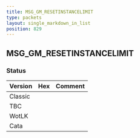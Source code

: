 ```yaml
---
title: MSG_GM_RESETINSTANCELIMIT
type: packets
layout: single_markdown_in_list
position: 829
---
```


## MSG_GM_RESETINSTANCELIMIT

### Status

Version | Hex | Comment
---------- | ---------- | ---------- 
Classic |  |  
TBC |  |  
WotLK |  |  
Cata |  |  
